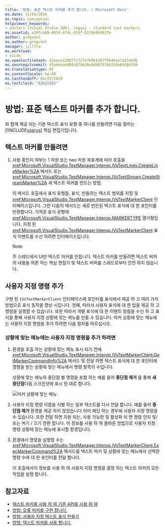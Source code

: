 ```yaml
---
title: '방법: 표준 텍스트 마커를 추가 합니다. | Microsoft Docs'
ms.date: 11/04/2016
ms.topic: conceptual
helpviewer_keywords:
- editors [Visual Studio SDK], legacy - standard text markers
ms.assetid: a39fca69-0014-474c-933f-51f0e9b9617e
author: gregvanl
ms.author: gregvanl
manager: jillfra
ms.workload:
- vssdk
ms.openlocfilehash: 53aece13887fc727e7b0b1497f9546ee7a2fe63b
ms.sourcegitcommit: 47eeeeadd84c879636e9d48747b615de69384356
ms.translationtype: HT
ms.contentlocale: ko-KR
ms.lasthandoff: 04/23/2019
ms.locfileid: "63415501"
---
```

# <a name="how-to-add-standard-text-markers"></a>방법: 표준 텍스트 마커를 추가 합니다.
와 함께 제공 되는 기본 텍스트 표식 유형 중 하나를 만들려면 다음 절차는 [!INCLUDE[vsprvs](../code-quality/includes/vsprvs_md.md)] 핵심 편집기입니다.

## <a name="to-create-a-text-marker"></a>텍스트 마커를 만들려면

1. 사용 중인지 여부는 1 차원 또는 two 차원 좌표계에 따라 호출을 <xref:Microsoft.VisualStudio.TextManager.Interop.IVsTextLines.CreateLineMarker%2A> 메서드 또는 <xref:Microsoft.VisualStudio.TextManager.Interop.IVsTextStream.CreateStreamMarker%2A> 새 텍스트 마커를 만드는 방법.

     이 메서드 호출에서 표식 유형을, 표식, 만들려는 텍스트 범위를 지정 및 <xref:Microsoft.VisualStudio.TextManager.Interop.IVsTextMarkerClient> 인터페이스입니다. 그런 다음이 메서드는 새로 만든된 텍스트 표식에 대 한 포인터를 반환합니다. 가져온 표식 유형에 <xref:Microsoft.VisualStudio.TextManager.Interop.MARKERTYPE> 열거형입니다. 지정 된 <xref:Microsoft.VisualStudio.TextManager.Interop.IVsTextMarkerClient> 표식 이벤트를 수신 하려면 인터페이스입니다.

    > [!NOTE]
    > 주 스레드에서 UI만 텍스트 마커를 만듭니다. 텍스트 마커를 만들려면 텍스트 버퍼의 내용을 의존 하는 핵심 편집기 및 텍스트 버퍼를 스레드로부터 안전 하지 않습니다.

## <a name="add-a-custom-command"></a>사용자 지정 명령 추가
 구현 된 `IVsTextMarkerClient` 인터페이스에 포인터를 표식에서 제공 하 고 여러 가지 방법으로 표식 동작을 향상 시킵니다. 첫째, 따라서 사용자 표식에 대 한 팁을 제공 하 고 명령을 실행할 수 있습니다. 또한 따라서 개별 표식에 대 한 이벤트 알림을 수신 하 고 표식을 통해 사용자 지정 상황에 맞는 메뉴를 만들 수 있습니다. 마커 상황에 맞는 메뉴에는 사용자 지정 명령을 추가 하려면 다음 절차를 따르십시오.

### <a name="to-add-a-custom-command-to-the-context-menu"></a>상황에 맞는 메뉴에는 사용자 지정 명령을 추가 하려면

1. 환경을 호출 하는 상황에 맞는 메뉴 표시 되기 전에 <xref:Microsoft.VisualStudio.TextManager.Interop.IVsTextMarkerClient.GetMarkerCommandInfo%2A> 메서드 및 전달 하면 텍스트 표식에 대 한 포인터에 영향을 받는 상황에 맞는 메뉴에서 명령 항목의 수입니다.

     상황에 맞는 메뉴의 중단점 별 명령을 포함 하는 예를 들어 **중단점 제거** 를 통해 **새 중단점**다음 스크린샷에 표시 된 대로 합니다.

     ![마커 상황에 맞는 메뉴](../extensibility/media/vsmarkercontextmenu.gif "vsMarkercontextmenu")

2. 사용자 지정 명령 이름을 식별 하는 일부 텍스트를 다시 전달 합니다. 예를 들어 **중단점 제거** 환경을 제공 하지 않았습니다 이미 해당 하는 경우에 사용자 지정 명령을 수 있습니다. 또한 전달 하면 지원 되는, 사용 가능한 및 활성화 되 면 명령 인지 및/또는 켜기 / 끄기 전환 합니다. 이 정보를 사용 하 여 올바른 방법으로 사용자 지정 명령 상황에 맞는 메뉴에 표시할 환경입니다.

3. 환경에서 명령을 실행할 수는 <xref:Microsoft.VisualStudio.TextManager.Interop.IVsTextMarkerClient.ExecMarkerCommand%2A> 메서드를 텍스트 마커 및 상황에 맞는 메뉴에서 선택한 명령 수에 대 한 포인터를 전달 합니다.

     이 호출에서이 정보를 사용 하 여 사용자 지정 명령을 결정 하는 텍스트 마커의 모든 작업을 실행 합니다.

## <a name="see-also"></a>참고자료
- [텍스트 마커를 사용 하 여 기존 API를 사용 하 여](../extensibility/using-text-markers-with-the-legacy-api.md)
- [방법: 오류 마커를 구현 합니다.](../extensibility/how-to-implement-error-markers.md)
- [방법: 사용자 지정 텍스트 표식 만들기](../extensibility/how-to-create-custom-text-markers.md)
- [방법: 텍스트 마커를 사용 합니다.](../extensibility/how-to-use-text-markers.md)